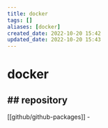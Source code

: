 ```yaml
---
title: docker
tags: []
aliases: [docker]
created_date: 2022-10-20 15:42
updated_date: 2022-10-20 15:43
---
```


# docker

## ## repository

[[github/github-packages]]  -  
